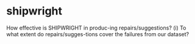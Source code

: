 # shipwright
How effective is SHIPWRIGHT in produc-ing repairs/suggestions? (i) To what extent do repairs/sugges-tions cover the failures from our dataset?
